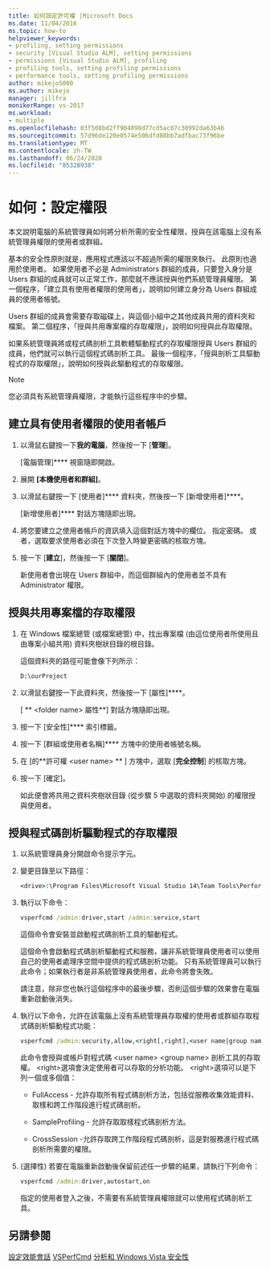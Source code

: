 ```yaml
---
title: 如何設定許可權 |Microsoft Docs
ms.date: 11/04/2016
ms.topic: how-to
helpviewer_keywords:
- profiling, setting permissions
- security [Visual Studio ALM], setting permissions
- permissions [Visual Studio ALM], profiling
- profiling tools, setting profiling permissions
- performance tools, setting profiling permissions
author: mikejo5000
ms.author: mikejo
manager: jillfra
monikerRange: vs-2017
ms.workload:
- multiple
ms.openlocfilehash: 03f508bd2ff904898d77cd5ac07c30992da63b46
ms.sourcegitcommit: 57d96de120e0574e506dfd80bb7adfbac73f96be
ms.translationtype: MT
ms.contentlocale: zh-TW
ms.lasthandoff: 06/24/2020
ms.locfileid: "85328938"
---
```

# <a name="how-to-set-permissions"></a>如何：設定權限

本文說明電腦的系統管理員如何將分析所需的安全性權限，授與在該電腦上沒有系統管理員權限的使用者或群組。

基本的安全性原則就是，應用程式應該以不超過所需的權限來執行。 此原則也適用於使用者。 如果使用者不必是 Administrators 群組的成員，只要登入身分是 Users 群組的成員就可以正常工作，那麼就不應該授與他們系統管理員權限。 第一個程序，「建立具有使用者權限的使用者」，說明如何建立身分為 Users 群組成員的使用者帳號。

Users 群組的成員會需要存取磁碟上，與這個小組中之其他成員共用的資料夾和檔案。 第二個程序，「授與共用專案檔的存取權限」，說明如何授與此存取權限。

如果系統管理員將或程式碼剖析工具軟體驅動程式的存取權限授與 Users 群組的成員，他們就可以執行這個程式碼剖析工具。 最後一個程序，「授與剖析工具驅動程式的存取權限」，說明如何授與此驅動程式的存取權限。

> [!NOTE]
> 您必須具有系統管理員權限，才能執行這些程序中的步驟。

## <a name="to-create-a-user-account-that-has-user-permissions"></a>建立具有使用者權限的使用者帳戶

1. 以滑鼠右鍵按一下**我的電腦**，然後按一下 [**管理**]。

     [電腦管理]**** 視窗隨即開啟。

2. 展開 **[本機使用者和群組]**。

3. 以滑鼠右鍵按一下 [使用者]**** 資料夾，然後按一下 [新增使用者]****。

     [新增使用者]**** 對話方塊隨即出現。

4. 將您要建立之使用者帳戶的資訊填入這個對話方塊中的欄位。 指定密碼。 或者，選取要求使用者必須在下次登入時變更密碼的核取方塊。

5. 按一下 [**建立**]，然後按一下 [**關閉**]。

     新使用者會出現在 Users 群組中，而這個群組內的使用者並不具有 Administrator 權限。

## <a name="to-grant-access-to-shared-project-files"></a>授與共用專案檔的存取權限

1. 在 Windows 檔案總管 (或檔案總管) 中，找出專案檔 (由這位使用者所使用且由專案小組共用) 資料夾樹狀目錄的根目錄。

     這個資料夾的路徑可能會像下列所示：

    ```cmd
    D:\ourProject
    ```

2. 以滑鼠右鍵按一下此資料夾，然後按一下 [屬性]****。

     [ ** \<folder name> 屬性**] 對話方塊隨即出現。

3. 按一下 [安全性]**** 索引標籤。

4. 按一下 [群組或使用者名稱]**** 方塊中的使用者帳號名稱。

5. 在 [的**許可權 \<user name> ** ] 方塊中，選取 [**完全控制**] 的核取方塊。

6. 按一下 [確定]。

     如此便會將共用之資料夾樹狀目錄 (從步驟 5 中選取的資料夾開始) 的權限授與使用者。

## <a name="to-grant-access-to-the-profiling-driver"></a>授與程式碼剖析驅動程式的存取權限

1. 以系統管理員身分開啟命令提示字元。

2. 變更目錄至以下路徑：

    ```cmd
    <drive>:\Program Files\Microsoft Visual Studio 14\Team Tools\Performance Tools
    ```

3. 執行以下命令：

    ```cmd
    vsperfcmd /admin:driver,start /admin:service,start
    ```

     這個命令會安裝並啟動程式碼剖析工具的驅動程式。

     這個命令會啟動程式碼剖析驅動程式和服務，讓非系統管理員使用者可以使用自己的使用者處理序空間中提供的程式碼剖析功能。 只有系統管理員可以執行此命令；如果執行者是非系統管理員使用者，此命令將會失敗。

     請注意，除非您也執行這個程序中的最後步驟，否則這個步驟的效果會在電腦重新啟動後消失。

4. 執行以下命令，允許在該電腦上沒有系統管理員存取權的使用者或群組存取程式碼剖析驅動程式功能：

    ```cmd
    vsperfcmd /admin:security,allow,<right[,right],<user name|group name>
    ```

     此命令會授與或帳戶對程式碼 \<user name> \<group name> 剖析工具的存取權。 \<right>選項會決定使用者可以存取的分析功能。 \<right>選項可以是下列一個或多個值：

    - FullAccess - 允許存取所有程式碼剖析方法，包括從服務收集效能資料、取樣和跨工作階段進行程式碼剖析。

    - SampleProfiling - 允許存取取樣程式碼剖析方法。

    - CrossSession -允許存取跨工作階段程式碼剖析，這是對服務進行程式碼剖析所需要的權限。

5. (選擇性) 若要在電腦重新啟動後保留前述任一步驟的結果，請執行下列命令：

    ```cmd
    vsperfcmd /admin:driver,autostart,on
    ```

   指定的使用者登入之後，不需要有系統管理員權限就可以使用程式碼剖析工具。

## <a name="see-also"></a>另請參閱

[設定效能會話](../profiling/configuring-performance-sessions.md) 
[VSPerfCmd](../profiling/vsperfcmd.md) 
[分析和 Windows Vista 安全性](../profiling/profiling-and-windows-vista-security.md)
